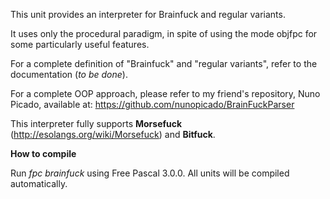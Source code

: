 This unit provides an interpreter for Brainfuck and regular variants.

It uses only the procedural paradigm, in spite of using the mode objfpc for some particularly useful features.

For a complete definition of "Brainfuck" and "regular variants", refer to the documentation (_to be done_).

For a complete OOP approach, please refer to my friend's repository, Nuno Picado, available at:
  https://github.com/nunopicado/BrainFuckParser

This interpreter fully supports **Morsefuck** (http://esolangs.org/wiki/Morsefuck) and **Bitfuck**.


**How to compile**

Run *fpc brainfuck* using Free Pascal 3.0.0. All units will be compiled automatically.
